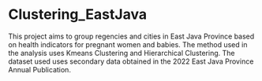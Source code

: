 # Clustering_EastJava
This project aims to group regencies and cities in East Java Province based on health indicators for pregnant women and babies. The method used in the analysis uses Kmeans Clustering and Hierarchical Clustering. The dataset used uses secondary data obtained in the 2022 East Java Province Annual Publication.
